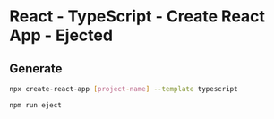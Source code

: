 # React - TypeScript - Create React App - Ejected

## Generate

```bash
npx create-react-app [project-name] --template typescript
```

```bash
npm run eject
```
